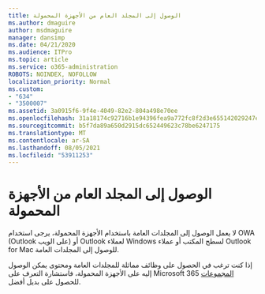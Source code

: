 ```yaml
---
title: الوصول إلى المجلد العام من الأجهزة المحمولة
ms.author: dmaguire
author: msdmaguire
manager: dansimp
ms.date: 04/21/2020
ms.audience: ITPro
ms.topic: article
ms.service: o365-administration
ROBOTS: NOINDEX, NOFOLLOW
localization_priority: Normal
ms.custom:
- "634"
- "3500007"
ms.assetid: 3a0915f6-9f4e-4049-82e2-804a498e70ee
ms.openlocfilehash: 31a18174c92716b1e94396fea9a772fc8f2d3e655142029247e6e99dae18b03a
ms.sourcegitcommit: b5f7da89a650d2915dc652449623c78be6247175
ms.translationtype: MT
ms.contentlocale: ar-SA
ms.lasthandoff: 08/05/2021
ms.locfileid: "53911253"
---
```

# <a name="public-folder-access-from-mobile-devices"></a>الوصول إلى المجلد العام من الأجهزة المحمولة

لا يعمل الوصول إلى المجلدات العامة باستخدام الأجهزة المحمولة، يرجى استخدام OWA (Outlook على الويب) أو Outlook لعملاء Windows لسطح المكتب أو عملاء Outlook for Mac للوصول إلى المجلدات العامة.

إذا كنت ترغب في الحصول على وظائف مماثلة للمجلدات العامة ومحتوى يمكن الوصول إليه على الأجهزة المحمولة، فاستشارة التعرف على Microsoft 365 [المجموعات](https://support.office.com/article/learn-about-office-365-groups-b565caa1-5c40-40ef-9915-60fdb2d97fa2) للحصول على بديل أفضل.
  